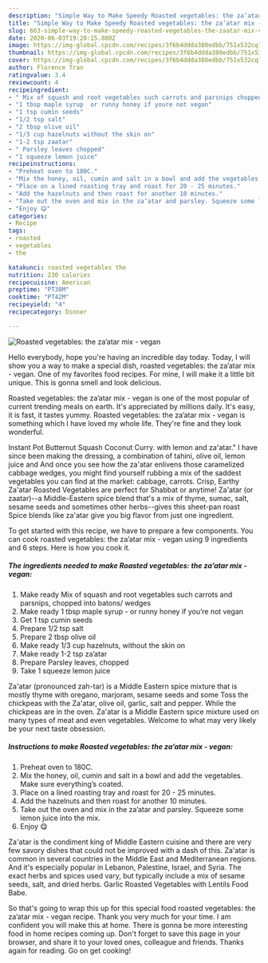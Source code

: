 ```yaml
---
description: "Simple Way to Make Speedy Roasted vegetables: the za’atar mix - vegan"
title: "Simple Way to Make Speedy Roasted vegetables: the za’atar mix - vegan"
slug: 663-simple-way-to-make-speedy-roasted-vegetables-the-zaatar-mix-vegan
date: 2020-06-03T19:20:15.880Z
image: https://img-global.cpcdn.com/recipes/3f6b4ddda380edbb/751x532cq70/roasted-vegetables-the-zaatar-mix-vegan-recipe-main-photo.jpg
thumbnail: https://img-global.cpcdn.com/recipes/3f6b4ddda380edbb/751x532cq70/roasted-vegetables-the-zaatar-mix-vegan-recipe-main-photo.jpg
cover: https://img-global.cpcdn.com/recipes/3f6b4ddda380edbb/751x532cq70/roasted-vegetables-the-zaatar-mix-vegan-recipe-main-photo.jpg
author: Florence Tran
ratingvalue: 3.4
reviewcount: 4
recipeingredient:
- " Mix of squash and root vegetables such carrots and parsnips chopped into batons wedges"
- "1 tbsp maple syrup  or runny honey if youre not vegan"
- "1 tsp cumin seeds"
- "1/2 tsp salt"
- "2 tbsp olive oil"
- "1/3 cup hazelnuts without the skin on"
- "1-2 tsp zaatar"
- " Parsley leaves chopped"
- "1 squeeze lemon juice"
recipeinstructions:
- "Preheat oven to 180C."
- "Mix the honey, oil, cumin and salt in a bowl and add the vegetables. Make sure everything’s coated."
- "Place on a lined roasting tray and roast for 20 - 25 minutes."
- "Add the hazelnuts and then roast for another 10 minutes."
- "Take out the oven and mix in the za’atar and parsley. Squeeze some lemon juice into the mix."
- "Enjoy 😋"
categories:
- Recipe
tags:
- roasted
- vegetables
- the

katakunci: roasted vegetables the 
nutrition: 230 calories
recipecuisine: American
preptime: "PT38M"
cooktime: "PT42M"
recipeyield: "4"
recipecategory: Dinner

---
```



![Roasted vegetables: the za’atar mix - vegan](https://img-global.cpcdn.com/recipes/3f6b4ddda380edbb/751x532cq70/roasted-vegetables-the-zaatar-mix-vegan-recipe-main-photo.jpg)

Hello everybody, hope you're having an incredible day today. Today, I will show you a way to make a special dish, roasted vegetables: the za’atar mix - vegan. One of my favorites food recipes. For mine, I will make it a little bit unique. This is gonna smell and look delicious.

Roasted vegetables: the za’atar mix - vegan is one of the most popular of current trending meals on earth. It's appreciated by millions daily. It's easy, it is fast, it tastes yummy. Roasted vegetables: the za’atar mix - vegan is something which I have loved my whole life. They're fine and they look wonderful.

Instant Pot Butternut Squash Coconut Curry. with lemon and za&#39;atar.&#34; I have since been making the dressing, a combination of tahini, olive oil, lemon juice and And once you see how the za&#39;atar enlivens those caramelized cabbage wedges, you might find yourself rubbing a mix of the saddest vegetables you can find at the market: cabbage, carrots. Crisp, Earthy Za&#39;atar Roasted Vegetables are perfect for Shabbat or anytime! Za&#39;atar (or zaatar)--a Middle-Eastern spice blend that&#39;s a mix of thyme, sumac, salt, sesame seeds and sometimes other herbs--gives this sheet-pan roast Spice blends like za&#39;atar give you big flavor from just one ingredient.


To get started with this recipe, we have to prepare a few components. You can cook roasted vegetables: the za’atar mix - vegan using 9 ingredients and 6 steps. Here is how you cook it.

<!--inarticleads1-->

##### The ingredients needed to make Roasted vegetables: the za’atar mix - vegan:

1. Make ready  Mix of squash and root vegetables such carrots and parsnips, chopped into batons/ wedges
1. Make ready 1 tbsp maple syrup - or runny honey if you’re not vegan
1. Get 1 tsp cumin seeds
1. Prepare 1/2 tsp salt
1. Prepare 2 tbsp olive oil
1. Make ready 1/3 cup hazelnuts, without the skin on
1. Make ready 1-2 tsp za’atar
1. Prepare  Parsley leaves, chopped
1. Take 1 squeeze lemon juice


Za&#39;atar (pronounced zah-tar) is a Middle Eastern spice mixture that is mostly thyme with oregano, marjoram, sesame seeds and some Toss the chickpeas with the Za&#39;atar, olive oil, garlic, salt and pepper. While the chickpeas are in the oven. Za&#39;atar is a Middle Eastern spice mixture used on many types of meat and even vegetables. Welcome to what may very likely be your next taste obsession. 

<!--inarticleads2-->

##### Instructions to make Roasted vegetables: the za’atar mix - vegan:

1. Preheat oven to 180C.
1. Mix the honey, oil, cumin and salt in a bowl and add the vegetables. Make sure everything’s coated.
1. Place on a lined roasting tray and roast for 20 - 25 minutes.
1. Add the hazelnuts and then roast for another 10 minutes.
1. Take out the oven and mix in the za’atar and parsley. Squeeze some lemon juice into the mix.
1. Enjoy 😋


Za&#39;atar is the condiment king of Middle Eastern cuisine and there are very few savory dishes that could not be improved with a dash of this. Za&#39;atar is common in several countries in the Middle East and Mediterranean regions. And it&#39;s especially popular in Lebanon, Palestine, Israel, and Syria. The exact herbs and spices used vary, but typically include a mix of sesame seeds, salt, and dried herbs. Garlic Roasted Vegetables with Lentils Food Babe. 

So that's going to wrap this up for this special food roasted vegetables: the za’atar mix - vegan recipe. Thank you very much for your time. I am confident you will make this at home. There is gonna be more interesting food in home recipes coming up. Don't forget to save this page in your browser, and share it to your loved ones, colleague and friends. Thanks again for reading. Go on get cooking!
